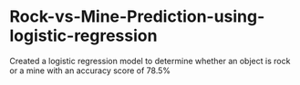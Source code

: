 # Rock-vs-Mine-Prediction-using-logistic-regression

Created a logistic regression model to determine whether an object is rock or a mine with an accuracy score of 78.5%
